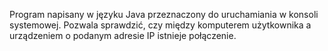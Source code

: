 Program napisany w języku Java przeznaczony do uruchamiania w konsoli systemowej. Pozwala sprawdzić, czy między komputerem użytkownika a urządzeniem o podanym adresie IP istnieje połączenie.

